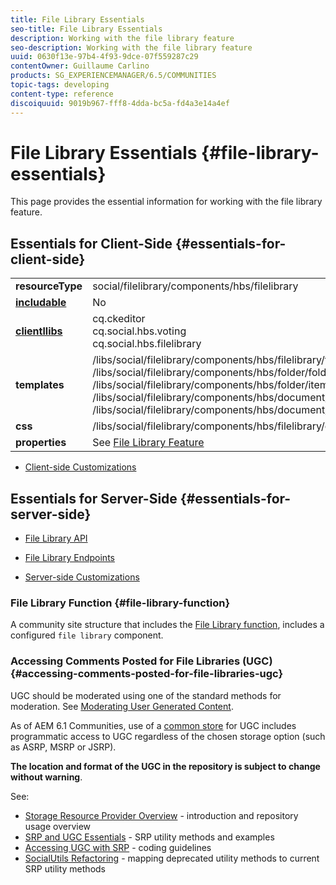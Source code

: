 ```yaml
---
title: File Library Essentials
seo-title: File Library Essentials
description: Working with the file library feature
seo-description: Working with the file library feature
uuid: 0630f13e-97b4-4f93-9dce-07f559287c29
contentOwner: Guillaume Carlino
products: SG_EXPERIENCEMANAGER/6.5/COMMUNITIES
topic-tags: developing
content-type: reference
discoiquuid: 9019b967-fff8-4dda-bc5a-fd4a3e14a4ef
---
```


# File Library Essentials {#file-library-essentials}

This page provides the essential information for working with the file library feature.

## Essentials for Client-Side {#essentials-for-client-side}

<table>
 <tbody>
  <tr>
   <td> <strong>resourceType</strong></td>
   <td>social/filelibrary/components/hbs/filelibrary</td>
  </tr>
  <tr>
   <td> <a href="scf.md#add-or-include-a-communities-component"><strong>includable</strong></a></td>
   <td>No</td>
  </tr>
  <tr>
   <td> <a href="clientlibs.md"><strong>clientllibs</strong></a></td>
   <td>cq.ckeditor<br /> cq.social.hbs.voting<br /> cq.social.hbs.filelibrary</td>
  </tr>
  <tr>
   <td> <strong>templates</strong></td>
   <td> /libs/social/filelibrary/components/hbs/filelibrary/filelibrary.hbs<br /> /libs/social/filelibrary/components/hbs/folder/folder.hbs<br /> /libs/social/filelibrary/components/hbs/folder/item.hbs<br /> /libs/social/filelibrary/components/hbs/document/document.hbs<br /> /libs/social/filelibrary/components/hbs/document/item.hbs<br /> </td>
  </tr>
  <tr>
   <td> <strong>css</strong></td>
   <td> /libs/social/filelibrary/components/hbs/filelibrary/clientlibs/filelibrary.css</td>
  </tr>
  <tr>
   <td><strong> properties</strong></td>
   <td>See <a href="file-library.md">File Library Feature</a></td>
  </tr>
 </tbody>
</table>

* [Client-side Customizations](client-customize.md)

## Essentials for Server-Side {#essentials-for-server-side}

* [File Library API](https://helpx.adobe.com/experience-manager/6-4/sites/developing/using/reference-materials/javadoc/com/adobe/cq/social/filelibrary/client/api/package-summary.html)

* [File Library Endpoints](https://helpx.adobe.com/experience-manager/6-4/sites/developing/using/reference-materials/javadoc/com/adobe/cq/social/filelibrary/client/endpoints/package-summary.html)

* [Server-side Customizations](server-customize.md)

### File Library Function {#file-library-function}

A community site structure that includes the [File Library function](functions.md#file-library-function), includes a configured `file library` component.

### Accessing Comments Posted for File Libraries (UGC) {#accessing-comments-posted-for-file-libraries-ugc}

UGC should be moderated using one of the standard methods for moderation.
See [Moderating User Generated Content](moderate-ugc.md).

As of AEM 6.1 Communities, use of a [common store](working-with-srp.md) for UGC includes programmatic access to UGC regardless of the chosen storage option (such as ASRP, MSRP or JSRP).

**The location and format of the UGC in the repository is subject to change without warning**.

See:

* [Storage Resource Provider Overview](srp.md) - introduction and repository usage overview
* [SRP and UGC Essentials](srp-and-ugc.md) - SRP utility methods and examples
* [Accessing UGC with SRP](accessing-ugc-with-srp.md) - coding guidelines
* [SocialUtils Refactoring](socialutils.md) - mapping deprecated utility methods to current SRP utility methods

